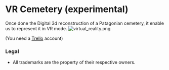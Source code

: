 # VR Cemetery (experimental)

Once done the Digital 3d reconstruction of a Patagonian cemetery, it enable us to represent it in VR mode.
![virtual_reality.png](https://bitbucket.org/repo/akGo9kM/images/1417132550-virtual_reality.png)

(You need a [Trello](https://trello.com/) account)


### Legal ###

* All trademarks are the property of their respective owners.
